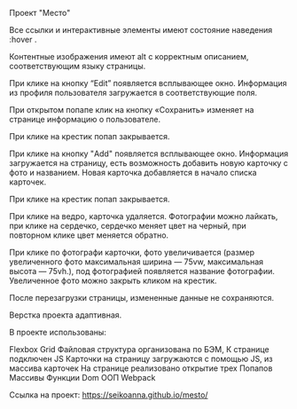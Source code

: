 

Проект "Место"

Все ссылки и интерактивные элементы имеют состояние наведения :hover .

Контентные изображения имеют alt с корректным описанием, соответствующим языку страницы.

При клике на кнопку “Edit” появляется всплывающее окно. Информация из профиля пользователя загружается в соответствующие поля.

При открытом попапе клик на кнопку «Сохранить» изменяет на странице информацию о пользователе.

При клике на крестик попап закрывается.

При клике на кнопку "Add" появляется всплывающее окно. Информация загружается на страницу, есть возможность добавить новую карточку с фото и названием. Новая карточка добавляется в начало списка карточек.

При клике на крестик попап закрывается.

При клике на ведро, карточка удаляется. Фотографии можно лайкать, при клике на сердечко, сердечко меняет цвет на черный, при повторном клике цвет меняется обратно.

При клике по фотографи карточки, фото увеличивается (размер увеличенного фото максимальная ширина  — 75vw, максимальная высота — 75vh.), под фотографией появляется название фотографии. Увеличенное фото можно закрыть кликом на крестик.

После перезагрузки страницы, измененные данные не сохраняются.

Верстка проекта адаптивная.

В проекте использованы:

Flexbox
Grid
Файловая структура организована по БЭМ,
К странице подключен JS
Карточки на страницу загружаются с помощью JS, из массива карточек
На странице реализовано открытие трех Попапов 
Массивы
Функции
Dom
ООП
Webpack


Ссылка на проект: https://seikoanna.github.io/mesto/